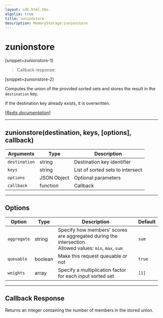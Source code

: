 ```yaml
---
layout: sdk.html.hbs
algolia: true
title: zunionstore
description: MemoryStorage:zunionstore
---
```

  

# zunionstore

[snippet=zunionstore-1]
> Callback response:

[snippet=zunionstore-2]

Computes the union of the provided sorted sets and stores the result in the `destination` key.

If the destination key already exists, it is overwritten.

[[_Redis documentation_]](https://redis.io/commands/zunionstore)

---

## zunionstore(destination, keys, [options], callback)

| Arguments | Type | Description |
|---------------|---------|----------------------------------------|
| `destination` | string | Destination key identifier |
| `keys` | string | List of sorted sets to intersect |
| `options` | JSON Object | Optional parameters |
| `callback` | function | Callback |

---

## Options

| Option | Type | Description | Default |
|---------------|---------|----------------------------------------|---------|
| `aggregate` | string | Specify how members' scores are aggregated during the intersection.<br/>Allowed values: `min`, `max`, `sum` | `sum` |
| `queuable` | boolean | Make this request queuable or not  | `true` |
| `weights` | array | Specify a multiplication factor for each input sorted set | `[1]` |
---

## Callback Response

Returns an integer containing the number of members in the stored union.
